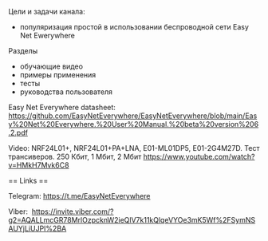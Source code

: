 Цели и задачи канала: 
- популяризация простой в использовании беспроводной сети Easy Net Ewerywhere

Разделы
- обучающие видео
- примеры применения 
- тесты
- руководства пользователя

Easy Net Everywhere datasheet: https://github.com/EasyNetEverywhere/EasyNetEverywhere/blob/main/Easy%20Net%20Everywhere.%20User%20Manual.%20beta%20version%206.2.pdf

Video:
NRF24L01+, NRF24L01+PA+LNA, E01-ML01DP5, E01-2G4M27D. Тест трансиверов. 250 Кбит, 1 Мбит, 2 Мбит
https://www.youtube.com/watch?v=HMkH7Mvk6C8

== Links ==

Telegram:   https://t.me/EasyNetEverywhere

Viber: ⁩ https://invite.viber.com/?g2=AQALLmcGR78MrlOzpcknW2ieQlV7k11kQlqeVYOe3mK5Wf%2FSymNSAUYjLiUJPI%2BA
<!---
EasyNetEverywhere/EasyNetEverywhere is a ✨ special ✨ repository because its `README.md` (this file) appears on your GitHub profile.
You can click the Preview link to take a look at your changes.
--->
